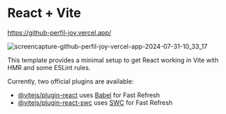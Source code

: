 # React + Vite

https://github-perfil-joy.vercel.app/

![screencapture-github-perfil-joy-vercel-app-2024-07-31-10_33_17](https://github.com/user-attachments/assets/939f3a1f-f1ae-4932-b227-5dace728f475)


This template provides a minimal setup to get React working in Vite with HMR and some ESLint rules.

Currently, two official plugins are available:

- [@vitejs/plugin-react](https://github.com/vitejs/vite-plugin-react/blob/main/packages/plugin-react/README.md) uses [Babel](https://babeljs.io/) for Fast Refresh
- [@vitejs/plugin-react-swc](https://github.com/vitejs/vite-plugin-react-swc) uses [SWC](https://swc.rs/) for Fast Refresh
